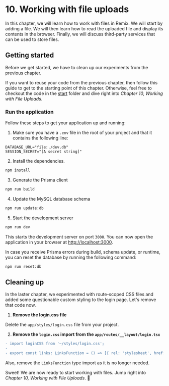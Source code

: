 # 10. Working with file uploads

In this chapter, we will learn how to work with files in Remix. We will start by adding a file. We will then learn how to read the uploaded file and display its contents in the browser. Finally, we will discuss third-party services that can be used to store files.

## Getting started

Before we get started, we have to clean up our experiments from the previous chapter.

If you want to reuse your code from the previous chapter, then follow this guide to get to the starting point of this chapter. Otherwise, feel free to checkout the code in the [start](./start/) folder and dive right into _Chapter 10, Working with File Uploads_.

### Run the application

Follow these steps to get your application up and running:

1. Make sure you have a `.env` file in the root of your project and that it contains the following line:

```text
DATABASE_URL="file:./dev.db"
SESSION_SECRET="[A secret string]"
```

2. Install the dependencies.

```bash
npm install
```

3. Generate the Prisma client

```bash
npm run build
```

4. Update the MySQL database schema

```bash
npm run update:db
```

5. Start the development server

```bash
npm run dev
```

This starts the development server on port `3000`. You can now open the application in your browser at [http://localhost:3000](http://localhost:3000).

In case you receive Prisma errors during build, schema update, or runtime, you can reset the database by running the following command:

```bash
npm run reset:db
```

## Cleaning up

In the laster chapter, we experimented with route-scoped CSS files and added some questionable custom styling to the login page. Let's remove that code now.

1. **Remove the login.css file**

Delete the `app/styles/login.css` file from your project.

2. **Remove the `login.css` import from the `app/routes/__layout/login.tsx`**

```diff
- import loginCSS from '~/styles/login.css';
-
- export const links: LinksFunction = () => [{ rel: 'stylesheet', href: loginCSS }];
```

Also, remove the `LinksFunction` type import as it is no longer needed.

Sweet! We are now ready to start working with files. Jump right into _Chapter 10, Working with File Uploads_. 🎉
